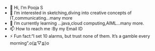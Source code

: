 - 👋 Hi, I’m Pooja S
- 👀 I’m interested in sketching,diving into creative concepts of IT,communicating...many more 
- 🌱 I’m currently learning ...java,cloud computing,AIML...many more.
- 📫 How to reach me :By my Email ID
- ⚡ Fun fact:“I set 10 alarms, but trust none of them. It’s a gamble every morning”.o(≧▽≦)o 


